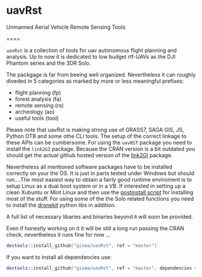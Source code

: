 # uavRst
Unmanned Aerial Vehicle Remote Sensing Tools

====

```uavRst``` is a collection of tools for uav autonomous flight planning and analysis. Up to now it is dedicated to low budget rtf-UAVs as the DJI Phantom series and the 3DR Solo.

The packgage is far from beeing well organized. Nevertheless it can roughly diveded in 5 categories as marked by more or less meaningful prefixes:

  * flight planning (fp)
  * forest analysis (fa)
  * remote sensing  (rs)
  * archeology      (ao)
  * useful tools    (tool)


Please note that uavRst is making strong use of  GRASS7, SAGA GIS, JS, Python OTB and some othe CLI tools. The setup  of the correct linkage to these APIs can be cumbersome. For using the ```uavRST``` package you need to install the  ```link2GI``` package. Because the CRAN version is a bit outdated you should get the actual github hosted version of the [link2GI](https://github.com/gisma/link2GI/blob/master/README.md) package. 

Nevertheless all mentioned software packages have to be installed correctly on your the OS. It is just in parts tested under Windows but should run....The most easiest way to obtain a fairly good runtime enviroment is to setup Linux as a dual boot system or in a VB. If interested in setting up a clean Xubuntu or Mint Linux and then  use the  [postinstall script](http://giswerk.org/doku.php?do=export_code&id=tutorials:softgis:xubuntu:xubuntugis&codeblock=0setup) for installing most of the stuff. For using some of the the Solo related functions you need to install the [dronekit](http://python.dronekit.io/develop/installation.html) python libs in addition.

A full list of necessary libaries and binaries beyond ```R``` will soon be provided.


Even if honestly working on it it will be still a long run passing the CRAN check, nevertheless it runs fine for now ...



```S
devtools::install_github("gisma/uavRst", ref = "master")
```

If you want to install all dependencies use:

```S
devtools::install_github("gisma/uavRst", ref = "master", dependencies = TRUE)
```
